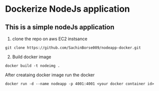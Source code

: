 # Dockerize NodeJs application

## This is a simple nodeJs application

1. clone the repo on aws EC2 instsance
```
git clone https://github.com/SachinBorse009/nodeapp-docker.git
```
2. Build docker image
```
docker build -t nodeimg .
```
After creataing docker image run the docker 
```
docker run -d --name nodeapp -p 4001:4001 <your docker container id>
```
